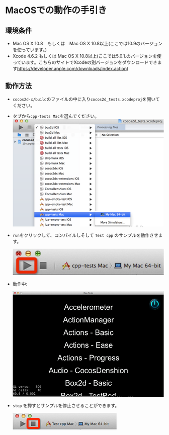 # MacOSでの動作の手引き
   
## 環境条件

* Mac OS X 10.8　もしくは　Mac OS X 10.8以上(ここでは10.9のバージョンを使っています。)
* Xcode 4.6.2 もしくは Mac OS X 10.8以上(ここでは5.0.1.のバージョンを使っています。こちらのサイトでXcodeの別バージョンをダウンロードできます<https://developer.apple.com/downloads/index.action>)

## 動作方法

* `cocos2d-x/build`のファイルの中に入り`cocos2d_tests.xcodeproj`を開いてください。
* タブから`cpp-tests Mac`を選んでください。
  ![select project](res/select_project.png)
  
* `run`をクリックして、コンパイルしそして `Test cpp` のサンプルを動作させます。

  ![select run button](res/select_run.png)
  
* 動作中:

  ![run](res/run.png)
  
* `stop` を押すとサンプルを停止させることができます。

  ![stop](res/select_stop.png)



